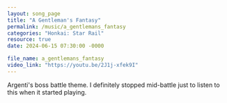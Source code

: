 ```yaml
---
layout: song_page
title: "A Gentleman's Fantasy"
permalink: /music/a_gentlemans_fantasy
categories: "Honkai: Star Rail"
resource: true
date: 2024-06-15 07:30:00 -0000

file_name: a_gentlemans_fantasy
video_link: "https://youtu.be/2J1j-xfek9I"
---
```


Argenti's boss battle theme. I definitely stopped mid-battle just to listen to this when it started playing.
